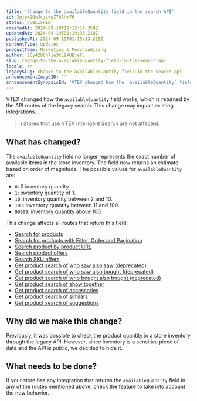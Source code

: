 ```yaml
---
title: 'Change to the availableQuantity field in the search API'
id: 3pjyk2GnJcjikgZ7hAhm76
status: PUBLISHED
createdAt: 2024-09-18T19:12:14.358Z
updatedAt: 2024-09-19T01:19:33.218Z
publishedAt: 2024-09-19T01:19:33.218Z
contentType: updates
productTeam: Marketing & Merchandising
author: 2Gy429C47ie3tL9XUEjeFL
slug: change-to-the-availablequantity-field-in-the-search-api
locale: en
legacySlug: change-to-the-availablequantity-field-in-the-search-api
announcementImageID: ''
announcementSynopsisEN: 'VTEX changed how the `availableQuantity` field works, which is returned by the API routes of the legacy search.'
---
```


VTEX changed how the `availableQuantity` field works, which is returned by the API routes of the legacy search. This change may impact existing integrations.

>ℹ️ Stores that use VTEX Intelligent Search are not affected.

## What has changed?

The `availableQuantity` field no longer represents the exact number of available items in the store inventory. The field now returns an estimate based on order of magnitude. The possible values for `availableQuantity` are:

- `0`: 0 inventory quantity.
- `1`: inventory quantity of 1.
- `10`: inventory quantity between 2 and 10.
- `100`: inventory quantity between 11 and 100.
- `99999`: inventory quantity above 100.

This change affects all routes that return this field:

- [Search for products](https://developers.vtex.com/docs/api-reference/search-api#get-/api/catalog_system/pub/products/search/-search-?endpoint=get-/api/catalog_system/pub/products/search/-search-) 
- [Search for products with Filter, Order and Pagination](https://developers.vtex.com/docs/api-reference/search-api#get-/api/catalog_system/pub/products/search?endpoint=get-/api/catalog_system/pub/products/search) 
- [Search product by product URL](https://developers.vtex.com/docs/api-reference/search-api#get-/api/catalog_system/pub/products/search/-product-text-link-/p?endpoint=get-/api/catalog_system/pub/products/search/-product-text-link-/p) 
- [Search product offers](https://developers.vtex.com/docs/api-reference/search-api#get-/api/catalog_system/pub/products/offers/-productId-?endpoint=get-/api/catalog_system/pub/products/offers/-productId-) 
- [Search SKU offers](https://developers.vtex.com/docs/api-reference/search-api#get-/api/catalog_system/pub/products/offers/-productId-/sku/-skuId-?endpoint=get-/api/catalog_system/pub/products/offers/-productId-/sku/-skuId-) 
- [Get product search of who saw also saw (deprecated)](https://developers.vtex.com/docs/api-reference/search-api#get-/api/catalog_system/pub/products/crossselling/whosawalsosaw/-productId-?endpoint=get-/api/catalog_system/pub/products/crossselling/whosawalsosaw/-productId-) 
- [Get product search of who saw also bought (deprecated)](https://developers.vtex.com/docs/api-reference/search-api#get-/api/catalog_system/pub/products/crossselling/whosawalsobought/-productId-?endpoint=get-/api/catalog_system/pub/products/crossselling/whosawalsobought/-productId-) 
- [Get product search of who bought also bought (deprecated)](https://developers.vtex.com/docs/api-reference/search-api#get-/api/catalog_system/pub/products/crossselling/whoboughtalsobought/-productId-?endpoint=get-/api/catalog_system/pub/products/crossselling/whoboughtalsobought/-productId-) 
- [Get product search of show together](https://developers.vtex.com/docs/api-reference/search-api#get-/api/catalog_system/pub/products/crossselling/showtogether/-productId-?endpoint=get-/api/catalog_system/pub/products/crossselling/showtogether/-productId-) 
- [Get product search of accessories](https://developers.vtex.com/docs/api-reference/search-api#get-/api/catalog_system/pub/products/crossselling/accessories/-productId-?endpoint=get-/api/catalog_system/pub/products/crossselling/accessories/-productId-) 
- [Get product search of similars](https://developers.vtex.com/docs/api-reference/search-api#get-/api/catalog_system/pub/products/crossselling/similars/-productId-?endpoint=get-/api/catalog_system/pub/products/crossselling/similars/-productId-) 
- [Get product search of suggestions](https://developers.vtex.com/docs/api-reference/search-api#get-/api/catalog_system/pub/products/crossselling/suggestions/-productId-?endpoint=get-/api/catalog_system/pub/products/crossselling/suggestions/-productId-) 

## Why did we make this change?

Previously, it was possible to check the product quantity in a store inventory through the legacy API. However, since inventory is a sensitive piece of data and the API is public, we decided to hide it.

## What needs to be done?

If your store has any integration that returns the `availableQuantity` field in any of the routes mentioned above, check the feature to take into account the new behavior. 


